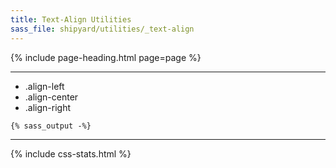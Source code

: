 ```yaml
---
title: Text-Align Utilities
sass_file: shipyard/utilities/_text-align
---
```


{% include page-heading.html page=page %}

---

<ul class="text-normal">
  <li class="box p-15 sm:p-20 mb-15 align-left">.align-left</li>
  <li class="box p-15 sm:p-20 mb-15 align-center">.align-center</li>
  <li class="box p-15 sm:p-20 mb-15 align-right">.align-right</li>
</ul>

```css
{% sass_output -%}
```

---

{% include css-stats.html %}
